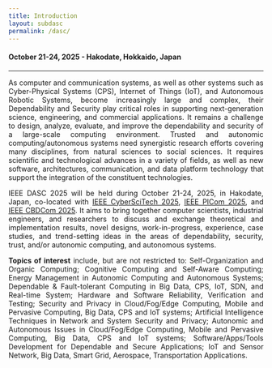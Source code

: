 ```yaml
---
title: Introduction
layout: subdasc
permalink: /dasc/
---
```


<div class="row">
<div class="col-md-10 mb-5">

<h4>October 21-24, 2025 - Hakodate, Hokkaido, Japan</h4>
<hr/>

<p style="text-align:justify">As computer and communication systems, as well as other systems such as Cyber-Physical Systems (CPS), Internet of Things (IoT), and Autonomous Robotic Systems, become increasingly large and complex, their Dependability and Security play critical roles in supporting next-generation science, engineering, and commercial applications. It remains a challenge to design, analyze, evaluate, and improve the dependability and security of a large-scale computing environment. Trusted and autonomic computing/autonomous systems need synergistic research efforts covering many disciplines, from natural sciences to social sciences. It requires scientific and technological advances in a variety of fields, as well as new software, architectures, communication, and data platform technology that support the integration of the constituent technologies.
</p>

<p style="text-align:justify">
IEEE DASC 2025 will be held during October 21-24, 2025, in Hakodate, Japan, co-located with <a href="http://cyber-science.org/2025/cyberscitech/">IEEE CyberSciTech 2025</a>, 
<a href="http://cyber-science.org/2025/picom/">IEEE PICom 2025</a>, and <a href="http://cyber-science.org/2025/cbdcom/">IEEE CBDCom 2025</a>. It aims to bring together computer scientists, industrial engineers, and researchers to discuss and exchange theoretical and implementation results, novel designs, work-in-progress, experience, case studies, and trend-setting ideas in the areas of dependability, security, trust, and/or autonomic computing, and autonomous systems.
</p>
<p style="text-align:justify">
<b>Topics of interest</b> include, but are not restricted to:
Self-Organization and Organic Computing; Cognitive Computing and Self-Aware Computing; Energy Management in Autonomic Computing and Autonomous Systems; Dependable & Fault-tolerant Computing in Big Data, CPS, IoT, SDN, and Real-time System; Hardware and Software Reliability, Verification and Testing; Security and Privacy in Cloud/Fog/Edge Computing, Mobile and Pervasive Computing, Big Data, CPS and IoT systems; Artificial Intelligence Techniques in Network and System Security and Privacy; Autonomic and Autonomous Issues in Cloud/Fog/Edge Computing, Mobile and Pervasive Computing, Big Data, CPS and IoT systems; Software/Apps/Tools Development for Dependable and Secure Applications; IoT and Sensor Network, Big Data, Smart Grid, Aerospace, Transportation Applications.
</p>
<br/>
</div>
</div>